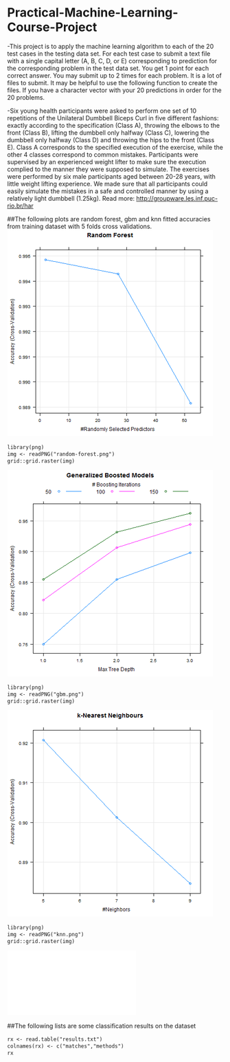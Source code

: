 Practical-Machine-Learning-Course-Project
======================================================
-This project is to apply the machine learning algorithm to each of the 20 test cases in the testing data set. 
For each test case to submit a text file with a single capital letter (A, B, C, D, or E) 
corresponding to prediction for the corresponding problem in the test data set. You get 1 point 
for each correct answer. You may submit up to 2 times for each problem. It is a lot of files to 
submit. It may be helpful to use the following function to create the files. If you have a 
character vector with your 20 predictions in order for the 20 problems.

-Six young health participants were asked to perform one set of 10 repetitions of the Unilateral Dumbbell 
Biceps Curl in five different fashions: exactly according to the specification (Class A), throwing the 
elbows to the front (Class B), lifting the dumbbell only halfway (Class C), lowering the dumbbell only 
halfway (Class D) and throwing the hips to the front (Class E).
Class A corresponds to the specified execution of the exercise, while the other 4 classes correspond to 
common mistakes. Participants were supervised by an experienced weight lifter to make sure the execution
complied to the manner they were supposed to simulate. The exercises were performed by six male participants
aged between 20-28 years, with little weight lifting experience. We made sure that all participants could 
easily simulate the mistakes in a safe and controlled manner by using a relatively light dumbbell (1.25kg).
Read more: http://groupware.les.inf.puc-rio.br/har


##The following plots are random forest, gbm and knn fitted accuracies from training dataset with 5 folds cross validations.
![plot of random-forest](random-forest.png)
```{r 1,fig.width=4,fig.height=3,message=FALSE}
library(png)
img <- readPNG("random-forest.png")
grid::grid.raster(img)
```

![plot of gbm](gbm.png)

```{r 2,fig.width=4,fig.height=3,message=FALSE}
library(png)
img <- readPNG("gbm.png")
grid::grid.raster(img)
```

![plot of knn](knn.png)

```{r 3,fig.width=4,fig.height=3,message=FALSE}
library(png)
img <- readPNG("knn.png")
grid::grid.raster(img)
```  

![result.txt](results.txt)
 
##The following lists are some classification results on the dataset
```{r}
rx <- read.table("results.txt")
colnames(rx) <- c("matches","methods")
rx
```

